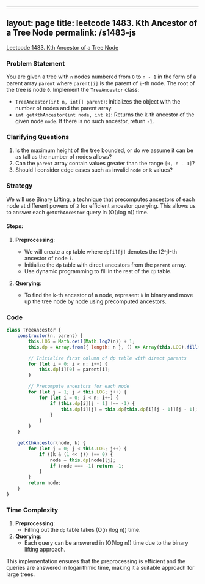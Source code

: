 
---
layout: page
title: leetcode 1483. Kth Ancestor of a Tree Node
permalink: /s1483-js
---
[Leetcode 1483. Kth Ancestor of a Tree Node](https://algoadvance.github.io/algoadvance/l1483)
### Problem Statement

You are given a tree with `n` nodes numbered from `0` to `n - 1` in the form of a parent array `parent` where `parent[i]` is the parent of `i`-th node. The root of the tree is node `0`. Implement the `TreeAncestor` class:

- `TreeAncestor(int n, int[] parent)`: Initializes the object with the number of nodes and the parent array.
- `int getKthAncestor(int node, int k)`: Returns the k-th ancestor of the given node `node`. If there is no such ancestor, return `-1`.

### Clarifying Questions

1. Is the maximum height of the tree bounded, or do we assume it can be as tall as the number of nodes allows?
2. Can the `parent` array contain values greater than the range `[0, n - 1]`?
3. Should I consider edge cases such as invalid `node` or `k` values?

### Strategy

We will use Binary Lifting, a technique that precomputes ancestors of each node at different powers of `2` for efficient ancestor querying. This allows us to answer each `getKthAncestor` query in \(O(\log n)\) time.

#### Steps:

1. **Preprocessing**:
   - We will create a `dp` table where `dp[i][j]` denotes the \(2^j\)-th ancestor of node `i`.
   - Initialize the `dp` table with direct ancestors from the `parent` array.
   - Use dynamic programming to fill in the rest of the `dp` table.

2. **Querying**:
   - To find the k-th ancestor of a node, represent `k` in binary and move up the tree node by node using precomputed ancestors.

### Code

```javascript
class TreeAncestor {
    constructor(n, parent) {
        this.LOG = Math.ceil(Math.log2(n)) + 1;
        this.dp = Array.from({ length: n }, () => Array(this.LOG).fill(-1));

        // Initialize first column of dp table with direct parents
        for (let i = 0; i < n; i++) {
            this.dp[i][0] = parent[i];
        }

        // Precompute ancestors for each node
        for (let j = 1; j < this.LOG; j++) {
            for (let i = 0; i < n; i++) {
                if (this.dp[i][j - 1] !== -1) {
                    this.dp[i][j] = this.dp[this.dp[i][j - 1]][j - 1];
                }
            }
        }
    }

    getKthAncestor(node, k) {
        for (let j = 0; j < this.LOG; j++) {
            if ((k & (1 << j)) !== 0) {
                node = this.dp[node][j];
                if (node === -1) return -1;
            }
        }
        return node;
    }
}
```

### Time Complexity

1. **Preprocessing**:
   - Filling out the `dp` table takes \(O(n \log n)\) time.
2. **Querying**:
   - Each query can be answered in \(O(\log n)\) time due to the binary lifting approach.

This implementation ensures that the preprocessing is efficient and the queries are answered in logarithmic time, making it a suitable approach for large trees.